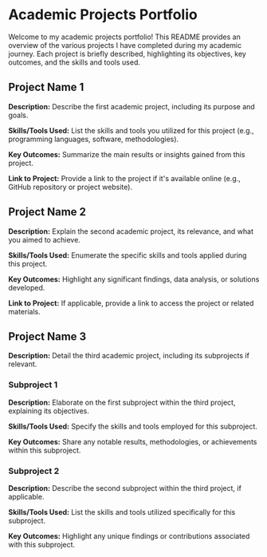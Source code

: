 # Academic Projects Portfolio

Welcome to my academic projects portfolio! This README provides an overview of the various projects I have completed during my academic journey. Each project is briefly described, highlighting its objectives, key outcomes, and the skills and tools used.

## Project Name 1

**Description:** Describe the first academic project, including its purpose and goals.

**Skills/Tools Used:** List the skills and tools you utilized for this project (e.g., programming languages, software, methodologies).

**Key Outcomes:** Summarize the main results or insights gained from this project.

**Link to Project:** Provide a link to the project if it's available online (e.g., GitHub repository or project website).

## Project Name 2

**Description:** Explain the second academic project, its relevance, and what you aimed to achieve.

**Skills/Tools Used:** Enumerate the specific skills and tools applied during this project.

**Key Outcomes:** Highlight any significant findings, data analysis, or solutions developed.

**Link to Project:** If applicable, provide a link to access the project or related materials.

## Project Name 3

**Description:** Detail the third academic project, including its subprojects if relevant.

### Subproject 1

**Description:** Elaborate on the first subproject within the third project, explaining its objectives.

**Skills/Tools Used:** Specify the skills and tools employed for this subproject.

**Key Outcomes:** Share any notable results, methodologies, or achievements within this subproject.

### Subproject 2

**Description:** Describe the second subproject within the third project, if applicable.

**Skills/Tools Used:** List the skills and tools utilized specifically for this subproject.

**Key Outcomes:** Highlight any unique findings or contributions associated with this subproject.
